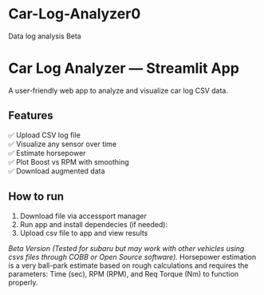 # Car-Log-Analyzer0
Data log analysis Beta
# Car Log Analyzer — Streamlit App

A user-friendly web app to analyze and visualize car log CSV data.

## Features
✅ Upload CSV log file  
✅ Visualize any sensor over time  
✅ Estimate horsepower  
✅ Plot Boost vs RPM with smoothing  
✅ Download augmented data

##  How to run
1. Download file via accessport manager
2. Run app and install dependecies (if needed):
3. Upload csv file to app and view results

*Beta Version (Tested for subaru but may work with other vehicles using csvs files through COBB or Open Source software).*
 Horsepower estimation is a very ball-park estimate based on rough calculations and requires the parameters: Time (sec), RPM (RPM), and Req Torque (Nm) to function properly.
